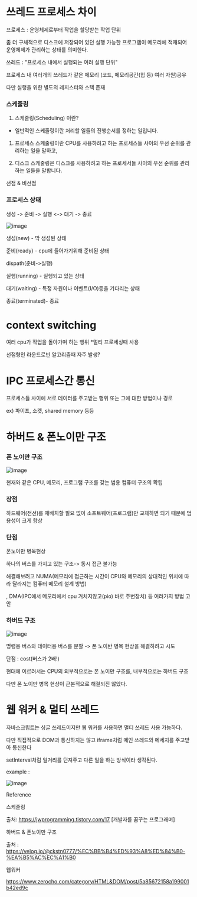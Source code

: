 # 쓰레드 프로세스 차이 

프로세스 : 운영체제로부터 작업을 할당받는 작업 단위 

좀 더 구체적으로 디스크에 저장되어 있던 실행 가능한 프로그램이 메모리에 적재되어 운영체제가 관리하는 상태를 의미한다.
 
쓰레드 : "프로세스 내에서 실행되는 여러 실행 단위"

프로세스 내 여러개의 쓰레드가 같은 메모리 (코드, 메모리공간(힙 등) 여러 자원)공유

다만 실행을 위한 별도의 레지스터와 스택 존재 

### 스케줄링
1) 스케줄링(Scheduling) 이란?

- 일반적인 스케줄링이란 처리할 일들의 진행순서를 정하는 일입니다. 

1) 프로세스 스케줄링이란 CPU를 사용하려고 하는 프로세스들 사이의 우선 순위를 관리하는 일을 말하고, 

2) 디스크 스케줄링은 디스크를 사용하려고 하는 프로세서들 사이의 우선 순위를 관리하는 일들을 말합니다. 

선점 & 비선점

### 프로세스 상태

생성 -> 준비 -> 실행 <-> 대기 -> 종료

![image](https://user-images.githubusercontent.com/40421183/127843123-6361c482-25e5-414d-b586-28bff67639d2.png)

생성(new) - 막 생성된 상태

준비(ready) - cpu에 들어가기위해 준비된 상태

dispath(준비->실행)

실행(running) - 실행되고 있는 상태

대기(waiting) - 특정 자원이나 이벤트(I/O)등을 기다리는 상태

종료(terminated)-  종료

# context switching 

여러 cpu가 작업을 돌아가며 하는 행위
*멀티 프로세싱때 사용

선점형인 라운드로빈 알고리즘때 자주 발생? 

# IPC 프로세스간 통신

프로세스들 사이에 서로 데이터를 주고받는 행위 또는 그에 대한 방법이나 경로

ex) 파이프, 소켓, shared memory 등등

# 하버드 & 폰노이만 구조

### 폰 노이만 구조

![image](https://user-images.githubusercontent.com/40421183/127840789-724dba6c-c93a-4a0e-9d37-d322dac7048e.png)

현재와 같은 CPU, 메모리, 프로그램 구조를 갖는 범용 컴퓨터 구조의 확립

### 장점 

하드웨어(전선)를 재배치할 필요 없이 소프트웨어(프로그램)만 교체하면 되기 때문에 범용성이 크게 향상

### 단점 

폰노이만 병목현상

하나의 버스를 가지고 있는 구조-> 동시 접근 불가능

해결해보려고  NUMA(메모리에 접근하는 시간이 CPU와 메모리의 상대적인 위치에 따라 달라지는 컴퓨터 메모리 설계 방법)

, DMA(IPC에서 메모리에서 cpu 거치지않고(pio) 바로 주변장치) 등 여러가지 방법 고안 

### 하버드 구조 

![image](https://user-images.githubusercontent.com/40421183/127841696-845e467e-021d-452c-9f13-27bba40b1e27.png)

명령용 버스와 데이터용 버스를 분할 -> 폰 노이반 병목 현상을 해결하려고 시도

단점 : cost(버스가 2배!) 

현대에 이르러서는 CPU의 외부적으로는 폰 노이만 구조를, 내부적으로는 하버드 구조

다만 폰 노이만 병목 현상이 근본적으로 해결되진 않았다.


# 웹 워커 & 멀티 쓰레드

자바스크립트는 싱글 쓰레드이지만 웹 워커를 사용하면 멀티 쓰레드 사용 가능하다.

다만 직접적으로 DOM과 통신하지는 않고 iframe처럼 메인 쓰레드와 메세지를 주고받아 통신한다

setInterval처럼 일거리를 던져주고 다른 일을 하는 방식이라 생각된다. 

example : 

![image](https://user-images.githubusercontent.com/40421183/127844261-6ce1a1b7-6b25-4cfa-a10c-da563dfe0ad6.png)


Reference

스케줄링 

출처: https://jwprogramming.tistory.com/17 [개발자를 꿈꾸는 프로그래머]

하버드 & 폰노이만 구조 

출처 : https://velog.io/@ckstn0777/%EC%BB%B4%ED%93%A8%ED%84%B0-%EA%B5%AC%EC%A1%B0

웹워커 

https://www.zerocho.com/category/HTML&DOM/post/5a85672158a199001b42ed9c
